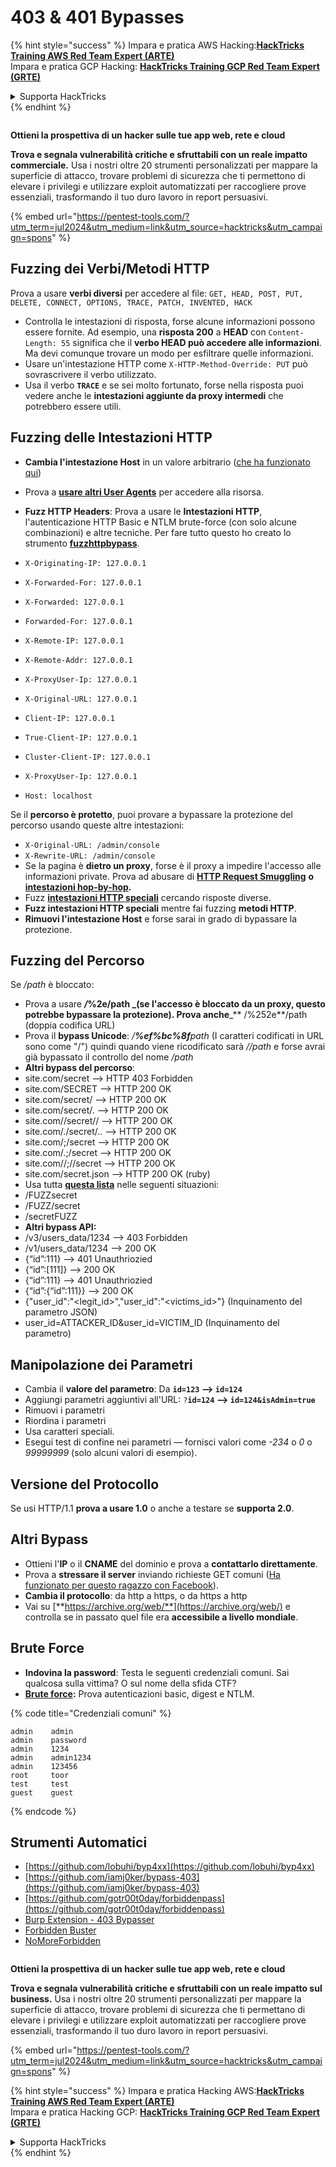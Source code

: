 # 403 & 401 Bypasses

{% hint style="success" %}
Impara e pratica AWS Hacking:<img src="/.gitbook/assets/arte.png" alt="" data-size="line">[**HackTricks Training AWS Red Team Expert (ARTE)**](https://training.hacktricks.xyz/courses/arte)<img src="/.gitbook/assets/arte.png" alt="" data-size="line">\
Impara e pratica GCP Hacking: <img src="/.gitbook/assets/grte.png" alt="" data-size="line">[**HackTricks Training GCP Red Team Expert (GRTE)**<img src="/.gitbook/assets/grte.png" alt="" data-size="line">](https://training.hacktricks.xyz/courses/grte)

<details>

<summary>Supporta HackTricks</summary>

* Controlla i [**piani di abbonamento**](https://github.com/sponsors/carlospolop)!
* **Unisciti al** 💬 [**gruppo Discord**](https://discord.gg/hRep4RUj7f) o al [**gruppo telegram**](https://t.me/peass) o **seguici** su **Twitter** 🐦 [**@hacktricks\_live**](https://twitter.com/hacktricks\_live)**.**
* **Condividi trucchi di hacking inviando PR ai** [**HackTricks**](https://github.com/carlospolop/hacktricks) e [**HackTricks Cloud**](https://github.com/carlospolop/hacktricks-cloud) repos di github.

</details>
{% endhint %}

<figure><img src="/.gitbook/assets/pentest-tools.svg" alt=""><figcaption></figcaption></figure>

**Ottieni la prospettiva di un hacker sulle tue app web, rete e cloud**

**Trova e segnala vulnerabilità critiche e sfruttabili con un reale impatto commerciale.** Usa i nostri oltre 20 strumenti personalizzati per mappare la superficie di attacco, trovare problemi di sicurezza che ti permettono di elevare i privilegi e utilizzare exploit automatizzati per raccogliere prove essenziali, trasformando il tuo duro lavoro in report persuasivi.

{% embed url="https://pentest-tools.com/?utm_term=jul2024&utm_medium=link&utm_source=hacktricks&utm_campaign=spons" %}

## Fuzzing dei Verbi/Metodi HTTP

Prova a usare **verbi diversi** per accedere al file: `GET, HEAD, POST, PUT, DELETE, CONNECT, OPTIONS, TRACE, PATCH, INVENTED, HACK`

* Controlla le intestazioni di risposta, forse alcune informazioni possono essere fornite. Ad esempio, una **risposta 200** a **HEAD** con `Content-Length: 55` significa che il **verbo HEAD può accedere alle informazioni**. Ma devi comunque trovare un modo per esfiltrare quelle informazioni.
* Usare un'intestazione HTTP come `X-HTTP-Method-Override: PUT` può sovrascrivere il verbo utilizzato.
* Usa il verbo **`TRACE`** e se sei molto fortunato, forse nella risposta puoi vedere anche le **intestazioni aggiunte da proxy intermedi** che potrebbero essere utili.

## Fuzzing delle Intestazioni HTTP

* **Cambia l'intestazione Host** in un valore arbitrario ([che ha funzionato qui](https://medium.com/@sechunter/exploiting-admin-panel-like-a-boss-fc2dd2499d31))
* Prova a [**usare altri User Agents**](https://github.com/danielmiessler/SecLists/blob/master/Fuzzing/User-Agents/UserAgents.fuzz.txt) per accedere alla risorsa.
* **Fuzz HTTP Headers**: Prova a usare le **Intestazioni HTTP**, l'autenticazione HTTP Basic e NTLM brute-force (con solo alcune combinazioni) e altre tecniche. Per fare tutto questo ho creato lo strumento [**fuzzhttpbypass**](https://github.com/carlospolop/fuzzhttpbypass).

* `X-Originating-IP: 127.0.0.1`
* `X-Forwarded-For: 127.0.0.1`
* `X-Forwarded: 127.0.0.1`
* `Forwarded-For: 127.0.0.1`
* `X-Remote-IP: 127.0.0.1`
* `X-Remote-Addr: 127.0.0.1`
* `X-ProxyUser-Ip: 127.0.0.1`
* `X-Original-URL: 127.0.0.1`
* `Client-IP: 127.0.0.1`
* `True-Client-IP: 127.0.0.1`
* `Cluster-Client-IP: 127.0.0.1`
* `X-ProxyUser-Ip: 127.0.0.1`
* `Host: localhost`

Se il **percorso è protetto**, puoi provare a bypassare la protezione del percorso usando queste altre intestazioni:

* `X-Original-URL: /admin/console`
* `X-Rewrite-URL: /admin/console`
* Se la pagina è **dietro un proxy**, forse è il proxy a impedire l'accesso alle informazioni private. Prova ad abusare di [**HTTP Request Smuggling**](../../pentesting-web/http-request-smuggling/) **o** [**intestazioni hop-by-hop**](../../pentesting-web/abusing-hop-by-hop-headers.md)**.**
* Fuzz [**intestazioni HTTP speciali**](special-http-headers.md) cercando risposte diverse.
* **Fuzz intestazioni HTTP speciali** mentre fai fuzzing **metodi HTTP**.
* **Rimuovi l'intestazione Host** e forse sarai in grado di bypassare la protezione.

## **Fuzzing del Percorso**

Se _/path_ è bloccato:

* Prova a usare _**/**_**%2e/path \_(se l'accesso è bloccato da un proxy, questo potrebbe bypassare la protezione). Prova anche**\_\*\* /%252e\*\*/path (doppia codifica URL)
* Prova il **bypass Unicode**: _/**%ef%bc%8f**path_ (I caratteri codificati in URL sono come "/") quindi quando viene ricodificato sarà _//path_ e forse avrai già bypassato il controllo del nome _/path_
* **Altri bypass del percorso**:
* site.com/secret –> HTTP 403 Forbidden
* site.com/SECRET –> HTTP 200 OK
* site.com/secret/ –> HTTP 200 OK
* site.com/secret/. –> HTTP 200 OK
* site.com//secret// –> HTTP 200 OK
* site.com/./secret/.. –> HTTP 200 OK
* site.com/;/secret –> HTTP 200 OK
* site.com/.;/secret –> HTTP 200 OK
* site.com//;//secret –> HTTP 200 OK
* site.com/secret.json –> HTTP 200 OK (ruby)
* Usa tutta [**questa lista**](https://github.com/danielmiessler/SecLists/blob/master/Fuzzing/Unicode.txt) nelle seguenti situazioni:
* /FUZZsecret
* /FUZZ/secret
* /secretFUZZ
* **Altri bypass API:**
* /v3/users\_data/1234 --> 403 Forbidden
* /v1/users\_data/1234 --> 200 OK
* {“id”:111} --> 401 Unauthriozied
* {“id”:\[111]} --> 200 OK
* {“id”:111} --> 401 Unauthriozied
* {“id”:{“id”:111\}} --> 200 OK
* {"user\_id":"\<legit\_id>","user\_id":"\<victims\_id>"} (Inquinamento del parametro JSON)
* user\_id=ATTACKER\_ID\&user\_id=VICTIM\_ID (Inquinamento del parametro)

## **Manipolazione dei Parametri**

* Cambia il **valore del parametro**: Da **`id=123` --> `id=124`**
* Aggiungi parametri aggiuntivi all'URL: `?`**`id=124` —-> `id=124&isAdmin=true`**
* Rimuovi i parametri
* Riordina i parametri
* Usa caratteri speciali.
* Esegui test di confine nei parametri — fornisci valori come _-234_ o _0_ o _99999999_ (solo alcuni valori di esempio).

## **Versione del Protocollo**

Se usi HTTP/1.1 **prova a usare 1.0** o anche a testare se **supporta 2.0**.

## **Altri Bypass**

* Ottieni l'**IP** o il **CNAME** del dominio e prova a **contattarlo direttamente**.
* Prova a **stressare il server** inviando richieste GET comuni ([Ha funzionato per questo ragazzo con Facebook](https://medium.com/@amineaboud/story-of-a-weird-vulnerability-i-found-on-facebook-fc0875eb5125)).
* **Cambia il protocollo**: da http a https, o da https a http
* Vai su [**https://archive.org/web/**](https://archive.org/web/) e controlla se in passato quel file era **accessibile a livello mondiale**.

## **Brute Force**

* **Indovina la password**: Testa le seguenti credenziali comuni. Sai qualcosa sulla vittima? O sul nome della sfida CTF?
* [**Brute force**](../../generic-methodologies-and-resources/brute-force.md#http-brute)**:** Prova autenticazioni basic, digest e NTLM.

{% code title="Credenziali comuni" %}
```
admin    admin
admin    password
admin    1234
admin    admin1234
admin    123456
root     toor
test     test
guest    guest
```
{% endcode %}

## Strumenti Automatici

* [https://github.com/lobuhi/byp4xx](https://github.com/lobuhi/byp4xx)
* [https://github.com/iamj0ker/bypass-403](https://github.com/iamj0ker/bypass-403)
* [https://github.com/gotr00t0day/forbiddenpass](https://github.com/gotr00t0day/forbiddenpass)
* [Burp Extension - 403 Bypasser](https://portswigger.net/bappstore/444407b96d9c4de0adb7aed89e826122)
* [Forbidden Buster](https://github.com/Sn1r/Forbidden-Buster)
* [NoMoreForbidden](https://github.com/akinerk/NoMoreForbidden)

<figure><img src="/.gitbook/assets/pentest-tools.svg" alt=""><figcaption></figcaption></figure>

**Ottieni la prospettiva di un hacker sulle tue app web, rete e cloud**

**Trova e segnala vulnerabilità critiche e sfruttabili con un reale impatto sul business.** Usa i nostri oltre 20 strumenti personalizzati per mappare la superficie di attacco, trovare problemi di sicurezza che ti permettano di elevare i privilegi e utilizzare exploit automatizzati per raccogliere prove essenziali, trasformando il tuo duro lavoro in report persuasivi.

{% embed url="https://pentest-tools.com/?utm_term=jul2024&utm_medium=link&utm_source=hacktricks&utm_campaign=spons" %}

{% hint style="success" %}
Impara e pratica Hacking AWS:<img src="/.gitbook/assets/arte.png" alt="" data-size="line">[**HackTricks Training AWS Red Team Expert (ARTE)**](https://training.hacktricks.xyz/courses/arte)<img src="/.gitbook/assets/arte.png" alt="" data-size="line">\
Impara e pratica Hacking GCP: <img src="/.gitbook/assets/grte.png" alt="" data-size="line">[**HackTricks Training GCP Red Team Expert (GRTE)**<img src="/.gitbook/assets/grte.png" alt="" data-size="line">](https://training.hacktricks.xyz/courses/grte)

<details>

<summary>Supporta HackTricks</summary>

* Controlla i [**piani di abbonamento**](https://github.com/sponsors/carlospolop)!
* **Unisciti al** 💬 [**gruppo Discord**](https://discord.gg/hRep4RUj7f) o al [**gruppo telegram**](https://t.me/peass) o **seguici** su **Twitter** 🐦 [**@hacktricks\_live**](https://twitter.com/hacktricks\_live)**.**
* **Condividi trucchi di hacking inviando PR ai** [**HackTricks**](https://github.com/carlospolop/hacktricks) e [**HackTricks Cloud**](https://github.com/carlospolop/hacktricks-cloud) repos su github.

</details>
{% endhint %}
